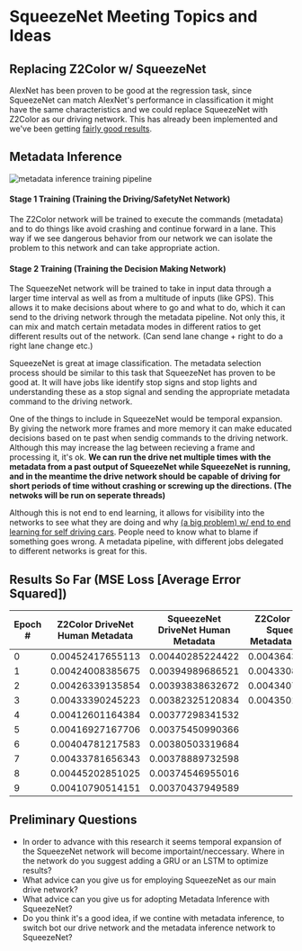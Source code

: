 # SqueezeNet Meeting Topics and Ideas

## Replacing Z2Color w/ SqueezeNet

AlexNet has been proven to be good at the regression task, since SqueezeNet can match AlexNet's performance in classification it might have the same characteristics and we could replace SqueezeNet with Z2Color as our driving network. This has already been implemented and we've been getting [fairly good results](https://github.com/sauhaardac/Notes/blob/master/daily-logs/5-14-17.md#replacing-z2color-with-squeezenet-as-the-drive-network).

## Metadata Inference

![metadata inference training pipeline](https://github.com/sauhaardac/Notes/raw/master/meeting-notes/Metadata_Inference.png)

#### Stage 1 Training (Training the Driving/SafetyNet Network)

The Z2Color network will be trained to execute the commands (metadata) and to do things like avoid crashing and continue forward in a lane. This way if we see dangerous behavior from our network we can isolate the problem to this network and can take appropriate action.

#### Stage 2 Training (Training the Decision Making Network)

The SqueezeNet network will be trained to take in input data through a larger time interval as well as from a multitude of inputs (like GPS). This allows it to make decisions about where to go and what to do, which it can send to the driving network through the metadata pipeline. Not only this, it can mix and match certain metadata modes in different ratios to get different results out of the network. (Can send lane change + right to do a right lane change etc.)

SqueezeNet is great at image classification. The metadata selection process should be similar to this task that SqueezeNet has proven to be good at. It will have jobs like identify stop signs and stop lights and understanding these as a stop signal and sending the appropriate metadata command to the driving network.

One of the things to include in SqueezeNet would be temporal expansion. By giving the network more frames and more memory it can make educated decisions based on te past when sendig commands to the driving network.  Although this may increase the lag between recieving a frame and processing it, it's ok. **We can run the drive net multiple times with the metadata from a past output of SqueezeNet while SqueezeNet is running, and in the meantime the drive network should be capable of driving for short periods of time without crashing or screwing up the directions. (The netwoks will be run on seperate threads)**

Although this is not end to end learning, it allows for visibility into the networks to see what they are doing and why [(a big problem) w/ end to end learning for self driving cars](https://www.technologyreview.com/s/604087/the-dark-secret-at-the-heart-of-ai/?set=604130). People need to know what to blame if something goes wrong. A metadata pipeline, with different jobs delegated to different networks is great for this.


## Results So Far (MSE Loss [Average Error Squared])
|Epoch #|Z2Color DriveNet Human Metadata|SqueezeNet DriveNet Human Metadata|Z2Color DriveNet SqueezeNet Metadata Inference|
|-------|-------------------------------|----------------------------------|----------------------------------------------|
|0      | 0.00452417655113              | 0.00440285224422                 | 0.00436432782963                             |                         
|1      | 0.00424008385675              | 0.00394989686521                 | 0.00433086923284                             |                         
|2      | 0.00426339135854              | 0.00393838632672                 | 0.00434070564745                             |                         
|3      | 0.00433390245223              | 0.00382325120834                 | 0.00435018637669                             |
|4      | 0.00412601164384              | 0.00377298341532                 |                                              |
|5      | 0.00416927167706              | 0.00375450990366                 |                                              |
|6      | 0.00404781217583              | 0.00380503319684                 |                                              |
|7      | 0.00433781656343              | 0.00378889732598                 |                                              |
|8      | 0.00445202851025              | 0.00374546955016                 |                                              |
|9      | 0.00410790514151              | 0.00370437949589                 |                                              | 


## Preliminary Questions

- In order to advance with this research it seems temporal expansion of the SqueezeNet network will become importaint/neccessary. Where in the network do you suggest adding a GRU or an LSTM to optimize results?
- What advice can you give us for employing SqueezeNet as our main drive network?
- What advice can you give us for adopting Metadata Inference with SqueezeNet?
- Do you think it's a good idea, if we contine with metadata inference, to switch bot our drive network and the metadata inference network to SqueezeNet?

